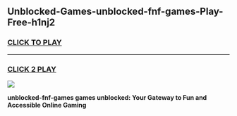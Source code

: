 
## Unblocked-Games-unblocked-fnf-games-Play-Free-h1nj2
<h3>
<a href="https://premium76.site?title=unblocked-fnf-games&ref=19M">CLICK TO PLAY</a></h3>
<hr>

<h3>
<a href="https://premium76.site?title=unblocked-fnf-games&ref=19M">CLICK 2 PLAY</a>
  
</h3>

<a href="https://premium76.site?title=unblocked-fnf-games&ref=19M"><img src="https://clearcache.store/games.png"></a>


**unblocked-fnf-games games unblocked: Your Gateway to Fun and Accessible Online Gaming**
